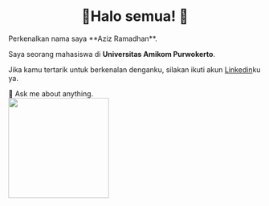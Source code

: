 <h1 align="center">🔰Halo semua! 👋</h1> </div>
Perkenalkan nama saya **Aziz Ramadhan**.<br>

Saya seorang mahasiswa di **Universitas Amikom Purwokerto**.<br>

Jika kamu tertarik untuk berkenalan denganku, silakan ikuti akun [Linkedin](https://www.linkedin.com/in/aziz-ramadhan-263745199/)ku ya.<br>

💬 Ask me about anything.<br>
<a href="https://github.com/azizramaadhan/github-readme-stats">
  <img height=200 align="center" src="https://github-readme-stats.vercel.app/api?username=azizramaadhan" />
</a>
<!--
**azizramaadhan/azizramaadhan** is a ✨ _special_ ✨ repository because its `README.md` (this file) appears on your GitHub profile.

Here are some ideas to get you started:

- 🔭 I’m currently working on ...
- 🌱 I’m currently learning ...
- 👯 I’m looking to collaborate on ...
- 🤔 I’m looking for help with ...

- 📫 How to reach me: ...
- 😄 Pronouns: ...
- ⚡ Fun fact: ...
-->
